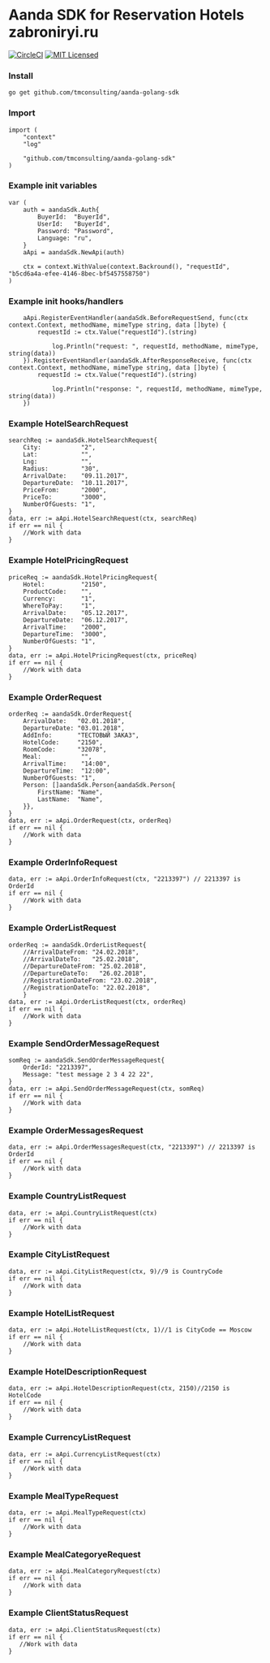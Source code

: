 # Aanda SDK for Reservation Hotels zabroniryi.ru
[![CircleCI](https://circleci.com/gh/tmconsulting/aanda-golang-sdk/tree/master.svg?style=shield)](https://circleci.com/gh/tmconsulting/aanda-golang-sdk)
[![MIT Licensed](https://img.shields.io/badge/license-MIT-blue.svg)](https://github.com/tmconsulting/aanda-sdk/blob/master/LICENSE)

### Install
```
go get github.com/tmconsulting/aanda-golang-sdk
```

### Import
```golang
import (
    "context"
    "log"
    
    "github.com/tmconsulting/aanda-golang-sdk"
)
```

### Example init variables
```golang
var (
	auth = aandaSdk.Auth{
		BuyerId:  "BuyerId",
		UserId:   "BuyerId",
		Password: "Password",
		Language: "ru",
	}
	aApi = aandaSdk.NewApi(auth)
	
	ctx = context.WithValue(context.Backround(), "requestId", "b5cd6a4a-efee-4146-8bec-bf5457558750")
)
```

### Example init hooks/handlers
```golang
	aApi.RegisterEventHandler(aandaSdk.BeforeRequestSend, func(ctx context.Context, methodName, mimeType string, data []byte) {
	    requestId := ctx.Value("requestId").(string)
	
            log.Println("request: ", requestId, methodName, mimeType, string(data))
	}).RegisterEventHandler(aandaSdk.AfterResponseReceive, func(ctx context.Context, methodName, mimeType string, data []byte) {
	    requestId := ctx.Value("requestId").(string)

            log.Println("response: ", requestId, methodName, mimeType, string(data))
	})
```

### Example HotelSearchRequest
```golang
searchReq := aandaSdk.HotelSearchRequest{
	City:           "2",
	Lat:            "",
	Lng:            "",
	Radius:         "30",
	ArrivalDate:    "09.11.2017",
	DepartureDate:  "10.11.2017",
	PriceFrom:      "2000",
	PriceTo:        "3000",
	NumberOfGuests: "1",
}
data, err := aApi.HotelSearchRequest(ctx, searchReq)
if err == nil {
	//Work with data
}
 ```

 ### Example HotelPricingRequest
```golang
priceReq := aandaSdk.HotelPricingRequest{
	Hotel:          "2150",
	ProductCode:    "",
	Currency:       "1",
	WhereToPay:     "1",
	ArrivalDate:    "05.12.2017",
	DepartureDate:  "06.12.2017",
	ArrivalTime:    "2000",
	DepartureTime:  "3000",
	NumberOfGuests: "1",
}
data, err := aApi.HotelPricingRequest(ctx, priceReq)
if err == nil {
	//Work with data
}
 ```

### Example OrderRequest
```golang
orderReq := aandaSdk.OrderRequest{
	ArrivalDate:   "02.01.2018",
	DepartureDate: "03.01.2018",
	AddInfo:       "ТЕСТОВЫЙ ЗАКАЗ",
	HotelCode:     "2150",
	RoomCode:      "32078",
	Meal:           "",
	ArrivalTime:    "14:00",
	DepartureTime:  "12:00",
	NumberOfGuests: "1",
	Person: []aandaSdk.Person{aandaSdk.Person{
		FirstName: "Name",
		LastName:  "Name",
	}},
}
data, err := aApi.OrderRequest(ctx, orderReq)
if err == nil {
	//Work with data
}
 ```

### Example OrderInfoRequest
```golang
data, err := aApi.OrderInfoRequest(ctx, "2213397") // 2213397 is OrderId
if err == nil {
	//Work with data
}
 ```

 ### Example OrderListRequest
```golang
orderReq := aandaSdk.OrderListRequest{
	//ArrivalDateFrom: "24.02.2018",
	//ArrivalDateTo:   "25.02.2018",
	//DepartureDateFrom: "25.02.2018",
	//DepartureDateTo:   "26.02.2018",
	//RegistrationDateFrom: "23.02.2018",
	//RegistrationDateTo: "22.02.2018",
	}
data, err := aApi.OrderListRequest(ctx, orderReq)
if err == nil {
	//Work with data
}
 ```

### Example SendOrderMessageRequest
```golang
somReq := aandaSdk.SendOrderMessageRequest{
	OrderId: "2213397",
	Message: "test message 2 3 4 22 22",
}
data, err := aApi.SendOrderMessageRequest(ctx, somReq)
if err == nil {
	//Work with data
}
 ```

 ### Example OrderMessagesRequest
```golang
data, err := aApi.OrderMessagesRequest(ctx, "2213397") // 2213397 is OrderId
if err == nil {
	//Work with data
}
 ```

### Example CountryListRequest
```golang
data, err := aApi.CountryListRequest(ctx)
if err == nil {
	//Work with data
}
 ```

### Example CityListRequest
```golang
data, err := aApi.CityListRequest(ctx, 9)//9 is CountryCode
if err == nil {
	//Work with data
}
 ```

### Example HotelListRequest
```golang
data, err := aApi.HotelListRequest(ctx, 1)//1 is CityCode == Moscow
if err == nil {
	//Work with data
}
 ```

 ### Example HotelDescriptionRequest
```golang
data, err := aApi.HotelDescriptionRequest(ctx, 2150)//2150 is HotelCode
if err == nil {
	//Work with data
}
 ```

### Example CurrencyListRequest
```golang
data, err := aApi.CurrencyListRequest(ctx)
if err == nil {
	//Work with data
}
 ```

 ### Example MealTypeRequest
```golang
data, err := aApi.MealTypeRequest(ctx)
if err == nil {
	//Work with data
}
 ```

 ### Example MealCategoryeRequest
```golang
data, err := aApi.MealCategoryRequest(ctx)
if err == nil {
	//Work with data
}
 ```

  ### Example ClientStatusRequest
 ```golang
 data, err := aApi.ClientStatusRequest(ctx)
 if err == nil {
 	//Work with data
 }
  ```

